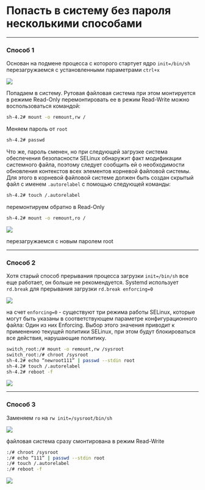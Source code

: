 # Попасть в систему без пароля несколькими способами
******************************************************************************
### Cпособ 1
Основан на подмене процесса с которого стартует ядро `init=/bin/sh` перезагружаемся с установленными параметрами `ctrl+x`

![](https://github.com/sirrax/otus-linux/blob/master/m1_l7_grub/dz1_change_password/screen/1_1_variant.png)

Попадаем в систему. Рутовая файловая система при этом монтируется в режиме Read-Only
перемонтировать ее в режим Read-Write можно воспользоваться командой:
```sh
sh-4.2#	mount -o remount,rw /
```
Меняем пароль от `root`
```sh
sh-4.2#	passwd
```
Что же, пароль сменен, но при следующей загрузке система обеспечения безопасности SELinux обнаружит факт модификации системного файла, поэтому следует сообщить ей о необходимости обновления контекстов всех элементов корневой файловой системы. Для этого в корневой файловой системе должен быть создан скрытый файл с именем `.autorelabel` с помощью следующей команды:
```sh
sh-4.2# touch /.autorelabel
```
перемонтируем обратно в Read-Only
```sh
sh-4.2# mount -o remount,ro /
```
![](https://github.com/sirrax/otus-linux/blob/master/m1_l7_grub/dz1_change_password/screen/1_2_variant.png)


перезагружаемся с новым паролем root
**********************************************************************************
### Способ 2
Хотя старый способ прерывания процесса загрузки `init=/bin/sh` все еще работает, он больше не рекомендуется. Systemd использует `rd.break` для прерывания загрузки
`rd.break enforcing=0`

![](https://github.com/sirrax/otus-linux/blob/master/m1_l7_grub/dz1_change_password/screen/2_1_variant.png)

на счет `enforcing=0` - существуют три режима работы SELinux, которые могут быть указаны в соответствующем параметре конфигурационного файла:
Один из них Enforcing. Выбор этого значения приводит к применению текущей политики SELinux, при этом будут блокироваться все действия, нарушающие политику. 
```sh
switch_root:/# mount -o remount,rw /sysroot
switch_root:/# chroot /sysroot
sh-4.2# echo “newroot111” | passwd --stdin root
sh-4.2# touch /.autorelabel
sh-4.2# reboot -f
```
![](https://github.com/sirrax/otus-linux/blob/master/m1_l7_grub/dz1_change_password/screen/2_3_variant.png)

*******************************************************************************
### Способ 3
Заменяем `ro` на `rw init=/sysroot/bin/sh`

![](https://github.com/sirrax/otus-linux/blob/master/m1_l7_grub/dz1_change_password/screen/3_1_variant.png)

файловая система сразу смонтирована в режим Read-Write
```sh
:/# chroot /sysroot
:/# echo “111” | passwd --stdin root
:/# touch /.autorelabel
:/# reboot -f
```

![](https://github.com/sirrax/otus-linux/blob/master/m1_l7_grub/dz1_change_password/screen/3_2_variant.png)


